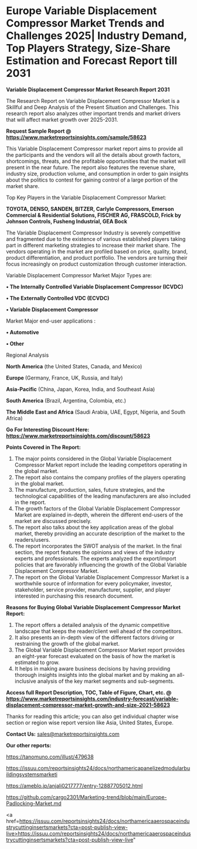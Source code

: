 # Europe Variable Displacement Compressor Market Trends and Challenges 2025| Industry Demand, Top Players Strategy, Size-Share Estimation and Forecast Report till 2031

<strong>Variable Displacement Compressor Market Research Report 2031</strong>

The Research Report on Variable Displacement Compressor Market is a Skillful and Deep Analysis of the Present Situation and Challenges. This research report also analyzes other important trends and market drivers that will affect market growth over 2025-2031.

<strong>Request Sample Report @ <a href=https://www.marketreportsinsights.com/sample/58623>https://www.marketreportsinsights.com/sample/58623</a></strong>

This Variable Displacement Compressor market report aims to provide all the participants and the vendors will all the details about growth factors, shortcomings, threats, and the profitable opportunities that the market will present in the near future. The report also features the revenue share, industry size, production volume, and consumption in order to gain insights about the politics to contest for gaining control of a large portion of the market share.

Top Key Players in the Variable Displacement Compressor Market:

<strong>TOYOTA, DENSO, SANDEN, BITZER, Carlyle Compressors, Emerson Commercial & Residential Solutions, FISCHER AG, FRASCOLD, Frick by Johnson Controls, Fusheng Industrial, GEA Bock</strong>

The Variable Displacement Compressor Industry is severely competitive and fragmented due to the existence of various established players taking part in different marketing strategies to increase their market share. The vendors operating in the market are profiled based on price, quality, brand, product differentiation, and product portfolio. The vendors are turning their focus increasingly on product customization through customer interaction.

Variable Displacement Compressor Market Major Types are:

<strong>• The Internally Controlled Variable Displacement Compressor (ICVDC)

• The Externally Controlled VDC (ECVDC)

• Variable Displacement Compressor</strong>

Market Major end-user applications :

<strong>• Automotive

• Other</strong>

Regional Analysis

</u><strong><b>North America</b></strong> (the United States, Canada, and Mexico)

<strong><b>Europe </b></strong>(Germany, France, UK, Russia, and Italy)

<strong><b>Asia-Pacific</b></strong> (China, Japan, Korea, India, and Southeast Asia)

<strong><b>South America</b></strong> (Brazil, Argentina, Colombia, etc.)

<strong><b>The Middle East and Africa</b></strong> (Saudi Arabia, UAE, Egypt, Nigeria, and South Africa)

<strong>Go For Interesting Discount Here: <a href=https://www.marketreportsinsights.com/discount/58623>https://www.marketreportsinsights.com/discount/58623</a></strong>

<strong>Points Covered in The Report:</strong>
<ol>
  <li>The major points considered in the Global Variable Displacement Compressor Market report include the leading competitors operating in the global market.</li>
  <li>The report also contains the company profiles of the players operating in the global market.</li>
  <li>The manufacture, production, sales, future strategies, and the technological capabilities of the leading manufacturers are also included in the report.</li>
  <li>The growth factors of the Global Variable Displacement Compressor Market are explained in-depth, wherein the different end-users of the market are discussed precisely.</li>
  <li>The report also talks about the key application areas of the global market, thereby providing an accurate description of the market to the readers/users.</li>
  <li>The report incorporates the SWOT analysis of the market. In the final section, the report features the opinions and views of the industry experts and professionals. The experts analyzed the export/import policies that are favorably influencing the growth of the Global Variable Displacement Compressor Market.</li>
  <li>The report on the Global Variable Displacement Compressor Market is a worthwhile source of information for every policymaker, investor, stakeholder, service provider, manufacturer, supplier, and player interested in purchasing this research document.</li>
</ol>
<strong>Reasons for Buying Global Variable Displacement Compressor Market Report:</strong>

<ol>
  <li>The report offers a detailed analysis of the dynamic competitive landscape that keeps the reader/client well ahead of the competitors.</li>
  <li>It also presents an in-depth view of the different factors driving or restraining the growth of the global market.</li>
  <li>The Global Variable Displacement Compressor Market report provides an eight-year forecast evaluated on the basis of how the market is estimated to grow.</li>
  <li>It helps in making aware business decisions by having providing thorough insights insights into the global market and by making an all-inclusive analysis of the key market segments and sub-segments.</li>
</ol>
<strong>Access full Report Description, TOC, Table of Figure, Chart, etc. @ <a href=https://www.marketreportsinsights.com/industry-forecast/variable-displacement-compressor-market-growth-and-size-2021-58623>https://www.marketreportsinsights.com/industry-forecast/variable-displacement-compressor-market-growth-and-size-2021-58623</a></strong>


Thanks for reading this article; you can also get individual chapter wise section or region wise report version like Asia, United States, Europe.

<strong>Contact Us:</strong>
sales@marketreportsinsights.com

<strong>Our other reports:</strong>

<a href=https://tanomuno.com/illust/479638>https://tanomuno.com/illust/479638</a>

<a href=https://issuu.com/reportsinsights24/docs/northamericapanelizedmodularbuildingsystemsmarketi>https://issuu.com/reportsinsights24/docs/northamericapanelizedmodularbuildingsystemsmarketi</a>

<a href=https://ameblo.jp/anjali0217777/entry-12887705012.html>https://ameblo.jp/anjali0217777/entry-12887705012.html</a>

<a href=https://github.com/cargo2301/Marketing-trend/blob/main/Europe-Padlocking-Market.md>https://github.com/cargo2301/Marketing-trend/blob/main/Europe-Padlocking-Market.md</a>

<a href=https://issuu.com/reportsinsights24/docs/northamericaaerospaceindustrycuttinginsertsmarkets?cta=post-publish-view-live>https://issuu.com/reportsinsights24/docs/northamericaaerospaceindustrycuttinginsertsmarkets?cta=post-publish-view-live</a>"
